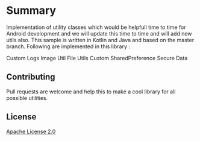 # Summary
Implementation of utility classes which would be helpfull time to time for Android development and 
we will update this time to time and will add new utils also.
This sample is written in Kotlin and Java and based on the master branch.
Following are implemented in this library :


  Custom Logs
  Image Util
  File Utils
  Custom SharedPreference
  Secure Data


## Contributing
Pull requests are welcome and help this to make a cool library for all possible utilities.

## License
[Apache License 2.0](https://github.com/TechAdhoc/MVVMKOIN/blob/master/LICENSE)
